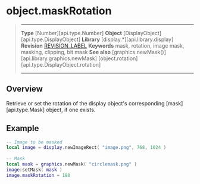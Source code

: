 
# object.maskRotation

> --------------------- ------------------------------------------------------------------------------------------
> __Type__              [Number][api.type.Number]
> __Object__            [DisplayObject][api.type.DisplayObject]
> __Library__           [display.*][api.library.display]
> __Revision__          [REVISION_LABEL](REVISION_URL)
> __Keywords__          mask, rotation, image mask, masking, clipping, bit mask
> __See also__          [graphics.newMask()][api.library.graphics.newMask]
>								[object.rotation][api.type.DisplayObject.rotation]
> --------------------- ------------------------------------------------------------------------------------------

## Overview

Retrieve or set the rotation of the display object's corresponding [mask][api.type.Mask] object, if one exists.

## Example

``````lua
-- Image to be masked
local image = display.newImageRect( "image.png", 768, 1024 )
 
-- Mask
local mask = graphics.newMask( "circlemask.png" )
image:setMask( mask )
image.maskRotation = 180
``````

